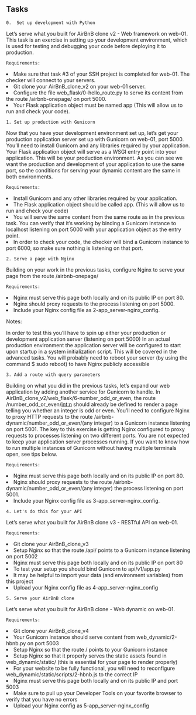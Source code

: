 #
## Tasks
`0.  Set up development with Python`

Let’s serve what you built for AirBnB clone v2 - Web framework on web-01. This task is an exercise in setting up your development environment, which is used for testing and debugging your code before deploying it to production.

`Requirements:`

<li>Make sure that task #3 of your SSH project is completed for web-01. The checker will connect to your servers.
<li>Git clone your AirBnB_clone_v2 on your web-01 server.
<li>Configure the file web_flask/0-hello_route.py to serve its content from the route /airbnb-onepage/ on port 5000.
<li>Your Flask application object must be named app (This will allow us to run and check your code).

`1. Set up production with Gunicorn`

Now that you have your development environment set up, let’s get your production application server set up with Gunicorn on web-01, port 5000. You’ll need to install Gunicorn and any libraries required by your application. Your Flask application object will serve as a WSGI entry point into your application. This will be your production environment. As you can see we want the production and development of your application to use the same port, so the conditions for serving your dynamic content are the same in both environments.

`Requirements:`

<li>Install Gunicorn and any other libraries required by your application.
<li>The Flask application object should be called app. (This will allow us to run and check your code)
<li>You will serve the same content from the same route as in the previous task. You can verify that it’s working by binding a Gunicorn instance to localhost listening on port 5000 with your application object as the entry point.
<li>In order to check your code, the checker will bind a Gunicorn instance to port 6000, so make sure nothing is listening on that port.

`2. Serve a page with Nginx`

Building on your work in the previous tasks, configure Nginx to serve your page from the route /airbnb-onepage/

 `Requirements:`

<li>Nginx must serve this page both locally and on its public IP on port 80.
<li>Nginx should proxy requests to the process listening on port 5000.
<li>Include your Nginx config file as 2-app_server-nginx_config.

Notes:

In order to test this you’ll have to spin up either your production or development application server (listening on port 5000)
In an actual production environment the application server will be configured to start upon startup in a system initialization script. This will be covered in the advanced tasks.
You will probably need to reboot your server (by using the command $ sudo reboot) to have Nginx publicly accessible

`3. Add a route with query parameters`

Building on what you did in the previous tasks, let’s expand our web application by adding another service for Gunicorn to handle. In AirBnB_clone_v2/web_flask/6-number_odd_or_even, the route /number_odd_or_even/<int:n> should already be defined to render a page telling you whether an integer is odd or even. You’ll need to configure Nginx to proxy HTTP requests to the route /airbnb-dynamic/number_odd_or_even/(any integer) to a Gunicorn instance listening on port 5001. The key to this exercise is getting Nginx configured to proxy requests to processes listening on two different ports. You are not expected to keep your application server processes running. If you want to know how to run multiple instances of Gunicorn without having multiple terminals open, see tips below.

`Requirements:`

<li>Nginx must serve this page both locally and on its public IP on port 80.
<li>Nginx should proxy requests to the route /airbnb-dynamic/number_odd_or_even/(any integer) the process listening on port 5001.
<li>Include your Nginx config file as 3-app_server-nginx_config.

`4. Let's do this for your API`

Let’s serve what you built for AirBnB clone v3 - RESTful API on web-01.

`Requirements:`

<li>Git clone your AirBnB_clone_v3
<li>Setup Nginx so that the route /api/ points to a Gunicorn instance listening on port 5002
<li>Nginx must serve this page both locally and on its public IP on port 80
<li>To test your setup you should bind Gunicorn to api/v1/app.py
<li>It may be helpful to import your data (and environment variables) from this project
<li>Upload your Nginx config file as 4-app_server-nginx_config

`5. Serve your AirBnB clone`

Let’s serve what you built for AirBnB clone - Web dynamic on web-01.

`Requirements:`

<li>Git clone your AirBnB_clone_v4
<li>Your Gunicorn instance should serve content from web_dynamic/2-hbnb.py on port 5003
<li>Setup Nginx so that the route / points to your Gunicorn instance
<li>Setup Nginx so that it properly serves the static assets found in web_dynamic/static/ (this is essential for your page to render properly)
<li>For your website to be fully functional, you will need to reconfigure web_dynamic/static/scripts/2-hbnb.js to the correct IP
<li>Nginx must serve this page both locally and on its public IP and port 5003
<li>Make sure to pull up your Developer Tools on your favorite browser to verify that you have no errors
<li>Upload your Nginx config as 5-app_server-nginx_config

